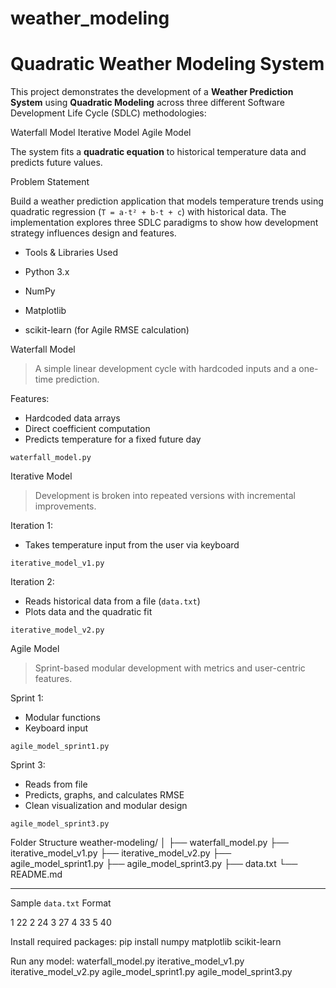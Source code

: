 # weather_modeling
#  Quadratic Weather Modeling System

This project demonstrates the development of a **Weather Prediction System** using **Quadratic Modeling** across three different Software Development Life Cycle (SDLC) methodologies:

 Waterfall Model
   Iterative Model
   Agile Model

The system fits a **quadratic equation** to historical temperature data and predicts future values.

 Problem Statement

Build a weather prediction application that models temperature trends using quadratic regression (`T = a·t² + b·t + c`) with historical data. The implementation explores three SDLC paradigms to show how development strategy influences design and features.

- Tools & Libraries Used

- Python 3.x
- NumPy
- Matplotlib
- scikit-learn (for Agile RMSE calculation)

 Waterfall Model

> A simple linear development cycle with hardcoded inputs and a one-time prediction.

 Features:
- Hardcoded data arrays
- Direct coefficient computation
- Predicts temperature for a fixed future day

`waterfall_model.py`

 Iterative Model

> Development is broken into repeated versions with incremental improvements.

Iteration 1:
- Takes temperature input from the user via keyboard

 `iterative_model_v1.py`

 Iteration 2:
- Reads historical data from a file (`data.txt`)
- Plots data and the quadratic fit

 `iterative_model_v2.py`



 Agile Model

> Sprint-based modular development with metrics and user-centric features.

 Sprint 1:
- Modular functions
- Keyboard input

 `agile_model_sprint1.py`

Sprint 3:
- Reads from file
- Predicts, graphs, and calculates RMSE
- Clean visualization and modular design

`agile_model_sprint3.py`

 Folder Structure
weather-modeling/
│
├── waterfall_model.py
├── iterative_model_v1.py
├── iterative_model_v2.py
├── agile_model_sprint1.py
├── agile_model_sprint3.py
├── data.txt
└── README.md

---

 Sample `data.txt` Format

1 22
2 24
3 27
4 33
5 40

Install required packages:
pip install numpy matplotlib scikit-learn

Run any model:
 waterfall_model.py
 iterative_model_v1.py
 iterative_model_v2.py
 agile_model_sprint1.py
 agile_model_sprint3.py
